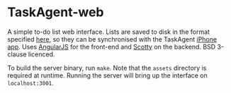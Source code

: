 TaskAgent-web
=============

A simple to-do list web interface. Lists are saved to disk in the format
specified [here][1], so they can be synchronised with the TaskAgent [iPhone
app][4]. Uses [AngularJS][2] for the front-end and [Scotty][3] on the backend.
BSD 3-clause licenced.

To build the server binary, run `make`. Note that the `assets` directory is
required at runtime. Running the server will bring up the interface on
`localhost:3001`.

[1]: http://macrecon.com/taskagent-formatting/
[2]: http://angularjs.org/
[3]: http://hackage.haskell.org/package/scotty
[4]: http://macrecon.com/app/TaskAgent/
